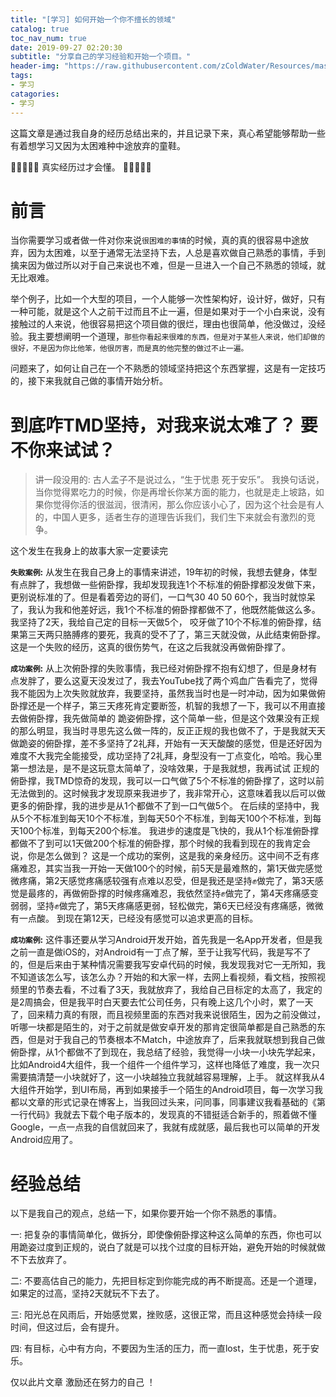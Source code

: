 ```yaml
---
title: "[学习] 如何开始一个你不擅长的领域"
catalog: true
toc_nav_num: true
date: 2019-09-27 02:20:30
subtitle: "分享自己的学习经验和开始一个项目。"
header-img: "https://raw.githubusercontent.com/zColdWater/Resources/master/Images/camper.jpg"
tags:
- 学习
catagories:
- 学习
---
```


这篇文章是通过我自身的经历总结出来的，并且记录下来，真心希望能够帮助一些有着想学习又因为太困难种中途放弃的童鞋。

🙏🙏🙏🙏🙏 真实经历过才会懂。 🙏🙏🙏🙏🙏

# 前言

当你需要学习或者做一件对你来说`很困难的事情`的时候，真的真的很容易中途放弃，因为太困难，以至于通常无法坚持下去，人总是喜欢做自己熟悉的事情，手到擒来因为做过所以对于自己来说也不难，但是一旦进入一个自己不熟悉的领域，就无比艰难。  

举个例子，比如一个大型的项目，一个人能够一次性架构好，设计好，做好，只有一种可能，就是这个人之前干过而且不止一遍，但是如果对于一个小白来说，没有接触过的人来说，他很容易把这个项目做的很烂，理由也很简单，他没做过，没经验。我主要想阐明一个道理，`那些你看起来很难的东西，但是对于某些人来说，他们却做的很好，不是因为你比他笨，他很厉害，而是真的他完整的做过不止一遍。` 

问题来了，如何让自己在一个不熟悉的领域坚持把这个东西掌握，这是有一定技巧的，接下来我就自己做的事情开始分析。


# 到底咋TMD坚持，对我来说太难了？ 要不你来试试？

> 讲一段没用的: 古人孟子不是说过么，“生于忧患 死于安乐”。 我换句话说，当你觉得累吃力的时候，你是再增长你某方面的能力，也就是走上坡路，如果你觉得你活的很滋润，很清闲，那么你应该小心了，因为这个社会是有人的，中国人更多，适者生存的道理告诉我们，我们生下来就会有激烈的竞争。 

这个发生在我身上的故事大家一定要读完  

**`失败案例`:** 从发生在我自己身上的事情来讲述，19年初的时候，我想去健身，体型有点胖了，我想做一些俯卧撑，我却发现我连1个不标准的俯卧撑都没发做下来，更别说标准的了。但是看着旁边的哥们，一口气30 40 50 60个，我当时就惊呆了，我认为我和他差好远，我1个不标准的俯卧撑都做不了，他既然能做这么多。 我坚持了2天，我给自己定的目标一天做5个， 咬牙做了10个不标准的俯卧撑，结果第三天两只胳膊疼的要死，我真的受不了了，第三天就没做，从此结束俯卧撑。 这是一个失败的经历，这真的很伤势气，在这之后我就没再做俯卧撑了。

**`成功案例`:** 从上次俯卧撑的失败事情，我已经对俯卧撑不抱有幻想了，但是身材有点发胖了，要么这夏天没发过了，我去YouTube找了两个鸡血广告看完了，觉得我不能因为上次失败就放弃，我要坚持，虽然我当时也是一时冲动，因为如果做俯卧撑还是一个样子，第三天疼死肯定要断签，机智的我想了一下，我可以不用直接去做俯卧撑，我先做简单的 跪姿俯卧撑，这个简单一些，但是这个效果没有正规的那么明显，我当时寻思先这么做一阵的，反正正规的我也做不了，于是我就天天做跪姿的俯卧撑，差不多坚持了2礼拜，开始有一天天酸酸的感觉，但是还好因为难度不大我完全能接受，成功坚持了2礼拜，身型没有一丁点变化，哈哈。我心里第一想法是，是不是这玩意太简单了，没啥效果，于是我就想，我再试试 正规的俯卧撑，我TMD惊奇的发现，我可以一口气做了5个不标准的俯卧撑了，这时以前无法做到的。这时候我才发现原来我进步了，我非常开心，这意味着我以后可以做更多的俯卧撑，我的进步是从1个都做不了到一口气做5个。 在后续的坚持中，我从5个不标准到每天10个不标准，到每天50个不标准，到每天100个不标准，到每天100个标准，到每天200个标准。 我进步的速度是飞快的，我从1个标准俯卧撑都做不了到可以1天做200个标准的俯卧撑，那个时候的我看到现在的我肯定会说，你是怎么做到？ 这是一个成功的案例，这是我的亲身经历。这中间不乏有疼痛难忍，其实当我一开始一天做100个的时候，前5天是最难熬的，第1天做完感觉微疼痛，第2天感觉疼痛感较强有点难以忍受，但是我还是坚持✊做完了，第3天感觉是最疼的，再做俯卧撑的时候疼痛难忍，我依然坚持✊做完了，第4天疼痛感变弱弱，坚持✊做完了，第5天疼痛感更弱，轻松做完，第6天已经没有疼痛感，微微有一点酸。 到现在第12天，已经没有感觉可以追求更高的目标。

**`成功案例`:** 这件事还要从学习Android开发开始，首先我是一名App开发者，但是我之前一直是做iOS的，对Android有一丁点了解，至于让我写代码，我是写不了的，但是后来由于某种情况需要我写安卓代码的时候，我发现我对它一无所知，我不知道该怎么写，该怎么办？开始的和大家一样，去网上看视频，看文档，按照视频里的节奏去看，不过看了3天，我就放弃了，我给自己目标定的太高了，我定的是2周搞会，但是我平时白天要去忙公司任务，只有晚上这几个小时，累了一天了，回来精力真的有限，而且视频里面的东西对我来说很陌生，因为之前没做过，听哪一块都是陌生的，对于之前就是做安卓开发的那肯定很简单都是自己熟悉的东西，但是对于我自己的节奏根本不Match，中途放弃了，后来我就联想到我自己做俯卧撑，从1个都做不了到现在，我总结了经验，我觉得一小块一小块先学起来，比如Android4大组件，我一个组件一个组件学习，这样也降低了难度，我一次只需要搞清楚一小块就好了，这一小块越独立我就越容易理解，上手。 就这样我从4大组件开始学，到UI布局，再到如果接手一个陌生的Android项目，每一次学习我都以文章的形式记录在博客上，当我回过头来，问同事，同事建议我看基础的《第一行代码》我就去下载个电子版本的，发现真的不错挺适合新手的，照着做不懂Google，一点一点我的自信就回来了，我就有成就感，最后我也可以简单的开发Android应用了。 


# 经验总结

以下是我自己的观点，总结一下，如果你要开始一个你不熟悉的事情。    

一: 把复杂的事情简单化，做拆分，即使像俯卧撑这种这么简单的东西，你也可以用跪姿过度到正规的，说白了就是可以找个过度的目标开始，避免开始的时候就做不下去放弃了。

二: 不要高估自己的能力，先把目标定到你能完成的再不断提高。还是一个道理，如果定的过高，坚持2天就玩不下去了。

三: 阳光总在风雨后，开始感觉累，挫败感，这很正常，而且这种感觉会持续一段时间，但这过后，会有提升。 

四: 有目标，心中有方向，不要因为生活的压力，而一直lost，生于忧患，死于安乐。


仅以此片文章 激励还在努力的自己 ！


